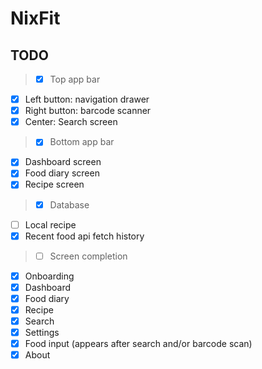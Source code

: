# NixFit

## TODO
> - [x] Top app bar
- [x] Left button: navigation drawer
- [x] Right button: barcode scanner
- [x] Center: Search screen

> - [x] Bottom app bar
- [x] Dashboard screen
- [x] Food diary screen
- [x] Recipe screen

> - [x] Database
- [ ] Local recipe
- [x] Recent food api fetch history

> - [ ] Screen completion
- [x] Onboarding
- [x] Dashboard
- [x] Food diary
- [x] Recipe
- [x] Search
- [x] Settings
- [x] Food input (appears after search and/or barcode scan)
- [x] About
